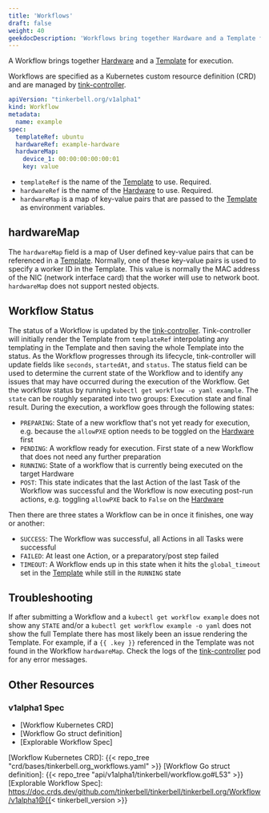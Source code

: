 ```yaml
---
title: 'Workflows'
draft: false
weight: 40
geekdocDescription: 'Workflows bring together Hardware and a Template for execution.'
---
```


A Workflow brings together [Hardware] and a [Template] for execution.

Workflows are specified as a Kubernetes custom resource definition (CRD) and are managed by [tink-controller].

```yaml
apiVersion: "tinkerbell.org/v1alpha1"
kind: Workflow
metadata:
  name: example
spec:
  templateRef: ubuntu
  hardwareRef: example-hardware
  hardwareMap:
    device_1: 00:00:00:00:00:01
    key: value
```

- `templateRef` is the name of the [Template] to use. Required.
- `hardwareRef` is the name of the [Hardware] to use. Required.
- `hardwareMap` is a map of key-value pairs that are passed to the [Template] as environment variables.

## hardwareMap

The `hardwareMap` field is a map of User defined key-value pairs that can be referenced in a [Template]. Normally, one of these key-value pairs is used to specify a worker ID in the Template. This value is normally the MAC address of the NIC (network interface card) that the worker will use to network boot. `hardwareMap` does not support nested objects.

## Workflow Status

The status of a Workflow is updated by the [tink-controller]. Tink-controller will initially render the Template from `templateRef` interpolating any templating in the Template and then saving the whole Template into the status. As the Workflow progresses through its lifecycle, tink-controller will update fields like `seconds`, `startedAt`, and `status`. The status field can be used to determine the current state of the Workflow and to identify any issues that may have occurred during the execution of the Workflow. Get the workflow status by running `kubectl get workflow -o yaml example`. The `state` can be roughly
separated into two groups: Execution state and final result. During the execution, a workflow goes through the following states:
- `PREPARING`: State of a new workflow that's not yet ready for execution, e.g. because the `allowPXE` option needs to be toggled on the [Hardware] first
- `PENDING`: A workflow ready for execution. First state of a new Workflow that does not need any further preparation
- `RUNNING`: State of a workflow that is currently being executed on the target Hardware
- `POST`: This state indicates that the last Action of the last Task of the Workflow was successful and the Workflow is now executing post-run actions, e.g. toggling `allowPXE` back to `False` on the [Hardware]

Then there are three states a Workflow can be in once it finishes, one way or another:
- `SUCCESS`: The Workflow was successful, all Actions in all Tasks were successful
- `FAILED`: At least one Action, or a preparatory/post step failed
- `TIMEOUT`: A Workflow ends up in this state when it hits the `global_timeout` set in the [Template] while still in the `RUNNING` state

## Troubleshooting

If after submitting a Workflow and a `kubectl get workflow example` does not show any `STATE` and/or a `kubectl get workflow example -o yaml` does not show the full Template there has most likely been an issue rendering the Template. For example, if a `{{ .key }}` referenced in the Template was not found in the Workflow `hardwareMap`. Check the logs of the [tink-controller] pod for any error messages.

## Other Resources

### v1alpha1 Spec

- [Workflow Kubernetes CRD]
- [Workflow Go struct definition]
- [Explorable Workflow Spec]

[Hardware]: /docs/concepts/hardware
[Template]: /docs/concepts/templates
[tink-controller]: /docs/services/tink-controller
[Workflow Kubernetes CRD]: {{< repo_tree "crd/bases/tinkerbell.org_workflows.yaml" >}}
[Workflow Go struct definition]: {{< repo_tree "api/v1alpha1/tinkerbell/workflow.go#L53" >}}
[Explorable Workflow Spec]: https://doc.crds.dev/github.com/tinkerbell/tinkerbell/tinkerbell.org/Workflow/v1alpha1@{{< tinkerbell_version >}}
